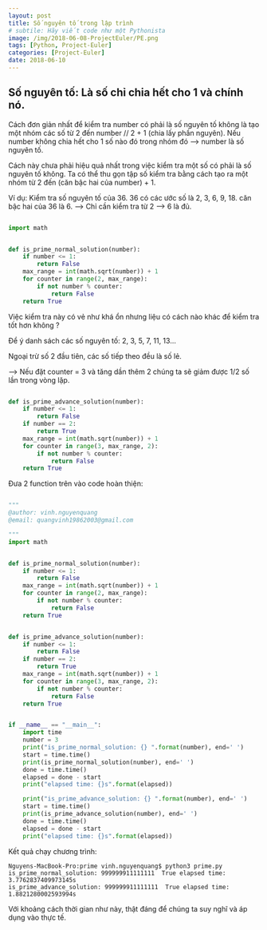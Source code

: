 ```yaml
---
layout: post
title: Số nguyên tố trong lập trình
# subtile: Hãy viết code như một Pythonista
image: /img/2018-06-08-ProjectEuler/PE.png
tags: [Python, Project-Euler]
categories: [Project-Euler]
date: 2018-06-10
---
```


## Số nguyên tố: Là số chỉ chia hết cho 1 và chính nó.

Cách đơn giản nhất để kiểm tra number có phải là số nguyên tố không là tạo một nhóm các số từ 2 đến number // 2 + 1 (chia lấy phần nguyên).
Nếu number không chia hết cho 1 số nào đó trong nhóm đó --> number là số nguyên tố.

Cách này chưa phải hiệu quả nhất trong việc kiểm tra một số có phải là số nguyên tố không. Ta có thể thu gọn tập số kiểm tra bằng cách tạo ra một nhóm từ 2 đến (căn bậc hai của number) + 1.


Ví dụ:
Kiểm tra số nguyên tố của 36.
36 có các ước số là 2, 3, 6, 9, 18.
căn bậc hai của 36 là 6. --> Chỉ cần kiểm tra từ 2 --> 6 là đủ.


```Python

import math


def is_prime_normal_solution(number):
    if number <= 1:
        return False
    max_range = int(math.sqrt(number)) + 1
    for counter in range(2, max_range):
        if not number % counter:
            return False
    return True


```


Việc kiểm tra này có vẻ như khá ổn nhưng liệu có cách nào khác để kiểm tra tốt hơn không ?

Để ý danh sách các số nguyên tố: 2, 3, 5, 7, 11, 13...

Ngoại trừ số 2 đầu tiên, các số tiếp theo đều là số lẻ.

--> Nếu đặt counter = 3 và tăng dần thêm 2 chúng ta sẽ giảm được 1/2 số lần trong vòng lặp.


```Python

def is_prime_advance_solution(number):
    if number <= 1:
        return False
    if number == 2:
        return True
    max_range = int(math.sqrt(number)) + 1
    for counter in range(3, max_range, 2):
        if not number % counter:
            return False
    return True

```

Đưa 2 function trên vào code hoàn thiện:

```Python

"""
@author: vinh.nguyenquang
@email: quangvinh19862003@gmail.com

"""
import math


def is_prime_normal_solution(number):
    if number <= 1:
        return False
    max_range = int(math.sqrt(number)) + 1
    for counter in range(2, max_range):
        if not number % counter:
            return False
    return True


def is_prime_advance_solution(number):
    if number <= 1:
        return False
    if number == 2:
        return True
    max_range = int(math.sqrt(number)) + 1
    for counter in range(3, max_range, 2):
        if not number % counter:
            return False
    return True


if __name__ == "__main__":
    import time
    number = 3
    print("is_prime_normal_solution: {} ".format(number), end=' ')
    start = time.time()
    print(is_prime_normal_solution(number), end=' ')
    done = time.time()
    elapsed = done - start
    print("elapsed time: {}s".format(elapsed))

    print("is_prime_advance_solution: {} ".format(number), end=' ')
    start = time.time()
    print(is_prime_advance_solution(number), end=' ')
    done = time.time()
    elapsed = done - start
    print("elapsed time: {}s".format(elapsed))


```


Kết quả chạy chương trình:
```
Nguyens-MacBook-Pro:prime vinh.nguyenquang$ python3 prime.py
is_prime_normal_solution: 999999911111111  True elapsed time: 3.7762837409973145s
is_prime_advance_solution: 999999911111111  True elapsed time: 1.8821280002593994s

```

Với khoảng cách thời gian như này, thật đáng để chúng ta suy nghĩ và áp dụng vào thực tế.
